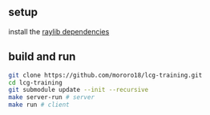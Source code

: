 ## setup

install the [raylib dependencies](https://github.com/raysan5/raylib/wiki/Working-on-GNU-Linux#dependencies)

## build and run
```bash
git clone https://github.com/mororo18/lcg-training.git
cd lcg-training
git submodule update --init --recursive
make server-run # server
make run # client
```

